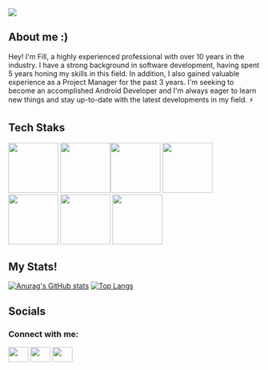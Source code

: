 <img src="https://media.discordapp.net/attachments/966328547037835367/1066866129185816636/gitBackground.jpg" margin-left="auto" margin-right="auto">

## About me :)

Hey! I'm Fill, a highly experienced professional with over 10 years in the industry. I have a strong background in software development, having spent 5 years honing my skills in this field. In addition, I also gained valuable experience as a Project Manager for the past 3 years. I'm seeking to become an accomplished Android Developer and I'm always eager to learn new things and stay up-to-date with the latest developments in my field. ⚡

## Tech Staks
<div>
<img src="https://cdn.jsdelivr.net/gh/devicons/devicon/icons/kotlin/kotlin-original.svg" height="100" width="100"/> 
<img src="https://cdn.jsdelivr.net/gh/devicons/devicon/icons/java/java-original.svg" height="100" width="100"/><img src="https://cdn.jsdelivr.net/gh/devicons/devicon/icons/csharp/csharp-original.svg" height="100" width="100"/> <img src="https://cdn.jsdelivr.net/gh/devicons/devicon/icons/html5/html5-original.svg" height="100" width="100"/> <img src="https://cdn.jsdelivr.net/gh/devicons/devicon/icons/css3/css3-original.svg" height="100" width="100"/> 
<img src="https://cdn.jsdelivr.net/gh/devicons/devicon/icons/javascript/javascript-original.svg" height="100" width="100"/> <img src="https://cdn.jsdelivr.net/gh/devicons/devicon/icons/microsoftsqlserver/microsoftsqlserver-plain.svg" height="100" width="100"/>
</div>

## My Stats!

[![Anurag's GitHub stats](https://github-readme-stats.vercel.app/api?username=westrix72&count_private=true&show_icons=true&theme=dracula)](https://github.com/anuraghazra/github-readme-stats) [![Top Langs](https://github-readme-stats.vercel.app/api/top-langs/?username=westrix72&layout=compact&theme=dracula)](https://github.com/anuraghazra/github-readme-stats)

## Socials
<h3 align="left">Connect with me:</h3>
<p align="left">
<a href="https://twitter.com/fill_rebello" target="blank"><img align="center" src="https://cdn.jsdelivr.net/npm/simple-icons@3.0.1/icons/twitter.svg" alt="" height="30" width="40" /></a>
<a href="https://www.linkedin.com/in/lfeliperebello/" target="blank"><img align="center" src="https://cdn.jsdelivr.net/npm/simple-icons@3.0.1/icons/linkedin.svg" alt="" height="30" width="40" /></a>
<a href="https://www.instagram.com/lfelipe.r/" target="blank"><img align="center" src="https://cdn.jsdelivr.net/npm/simple-icons@3.0.1/icons/instagram.svg" alt="" height="30" width="40" /></a>
</p>

<!--
**westrix72/westrix72** is a ✨ _special_ ✨ repository because its `README.md` (this file) appears on your GitHub profile.

Here are some ideas to get you started:

- 🔭 I’m currently working on ...
- 🌱 I’m currently learning ...
- 👯 I’m looking to collaborate on ...
- 🤔 I’m looking for help with ...
- 💬 Ask me about ...
- 📫 How to reach me: ...
- 😄 Pronouns: ...
- ⚡ Fun fact: ...
-->
